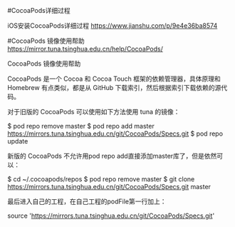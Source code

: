 #CocoaPods详细过程

iOS安装CocoaPods详细过程
https://www.jianshu.com/p/9e4e36ba8574


#CocoaPods 镜像使用帮助
https://mirror.tuna.tsinghua.edu.cn/help/CocoaPods/


CocoaPods 镜像使用帮助

CocoaPods 是一个 Cocoa 和 Cocoa Touch 框架的依赖管理器，具体原理和 Homebrew 有点类似，都是从 GitHub 下载索引，然后根据索引下载依赖的源代码。

对于旧版的 CocoaPods 可以使用如下方法使用 tuna 的镜像：

$ pod repo remove master
$ pod repo add master https://mirrors.tuna.tsinghua.edu.cn/git/CocoaPods/Specs.git
$ pod repo update

新版的 CocoaPods 不允许用pod repo add直接添加master库了，但是依然可以：

$ cd ~/.cocoapods/repos 
$ pod repo remove master
$ git clone https://mirrors.tuna.tsinghua.edu.cn/git/CocoaPods/Specs.git master

最后进入自己的工程，在自己工程的podFile第一行加上：

source 'https://mirrors.tuna.tsinghua.edu.cn/git/CocoaPods/Specs.git'




